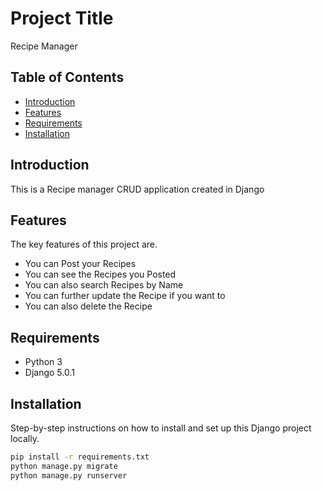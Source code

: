 # Project Title

Recipe Manager

## Table of Contents
- [Introduction](#introduction)
- [Features](#features)
- [Requirements](#requirements)
- [Installation](#installation)

## Introduction

This is a Recipe manager CRUD application created in Django

## Features

The key features of this project are.

- You can Post your Recipes
- You can see the Recipes you Posted
- You can also search Recipes by Name
- You can further update the Recipe if you want to
- You can also delete the Recipe

## Requirements

- Python 3
- Django 5.0.1

## Installation

Step-by-step instructions on how to install and set up this Django project locally.

```bash
pip install -r requirements.txt
python manage.py migrate
python manage.py runserver
```